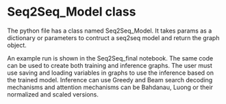 # Seq2Seq_Model class
The python file has a class named Seq2Seq_Model. It takes params as a dictionary or parameters to contruct a seq2seq model and return the graph object. <br>

An example run is shown in the Seq2Seq_final notebook. The same code can be used to create both training and inference graphs. The user must use saving and loading variables in graphs to use the inference based on the trained model. Inference can use Greedy and Beam search decoding mechanisms and attention mechanisms can be Bahdanau, Luong or their normalized and scaled versions.
